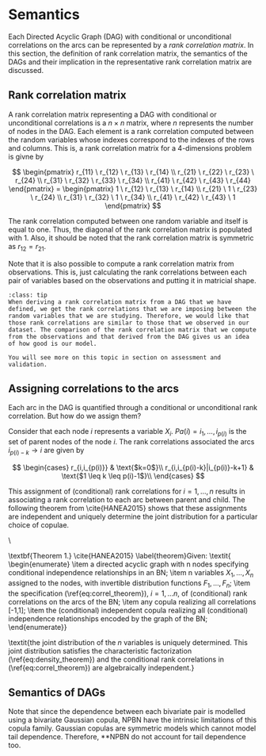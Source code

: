 
# Semantics

Each Directed Acyclic Graph (DAG) with conditional or unconditional correlations on the arcs can be represented by a _rank correlation matrix_. In this section, the definition of rank correlation matrix, the semantics of the DAGs and their implication in the representative rank correlation matrix are discussed.  

## Rank correlation matrix

A rank correlation matrix representing a DAG with conditional or unconditional correlations is a $n \times n$ matrix, where $n$ represents the number of nodes in the DAG. Each element is a rank correlation computed between the random variables whose indexes correspond to the indexes of the rows and columns. This is, a rank correlation matrix for a 4-dimensions problem is givne by

$$
\begin{pmatrix}
r_{11} \ r_{12} \ r_{13} \ r_{14} \\
r_{21} \ r_{22} \ r_{23} \ r_{24} \\
r_{31} \ r_{32} \ r_{33} \ r_{34} \\
r_{41} \ r_{42} \ r_{43} \ r_{44} 
\end{pmatrix} = 
\begin{pmatrix}
1 \ r_{12} \ r_{13} \ r_{14} \\
r_{21} \ 1 \ r_{23} \ r_{24} \\
r_{31} \ r_{32} \ 1 \ r_{34} \\
r_{41} \ r_{42} \ r_{43} \ 1
\end{pmatrix}
$$

The rank correlation computed between one random variable and itself is equal to one. Thus, the diagonal of the rank correlation matrix is populated with 1. Also, it should be noted that the rank correlation matrix is symmetric as $r_{12} = r_{21}$.

Note that it is also possible to compute a rank correlation matrix from observations. This is, just calculating the rank correlations between each pair of variables based on the observations and putting it in matricial shape.

```{admonition} "How do I want my rank correlation matrix of the DAG to be?"
:class: tip
When deriving a rank correlation matrix from a DAG that we have defined, we get the rank correlations that we are imposing between the random variables that we are studying. Therefore, we would like that those rank correlations are similar to those that we observed in our dataset. The comparison of the rank correlation matrix that we compute from the observations and that derived from the DAG gives us an idea of how good is our model.

You will see more on this topic in section on assessment and validation.
```

## Assigning correlations to the arcs

Each arc in the DAG is quantified through a conditional or unconditional rank correlation. But how do we assign them?

Consider that each node $i$ represents a variable $X_i$. $Pa(i)={i_1, ..., i_{p(i)}}$ is the set of parent nodes of the node $i$. The rank correlations associated the arcs $i_{p(i)-k} \to i$ are given by

$$
    \begin{cases}
      r_{i,i_{p(i)}} & \text{$k=0$}\\
      r_{i,i_{p(i)-k}|i_{p(i)}-k+1} & \text{$1 \leq k \leq p(i)-1$}\\
    \end{cases}       
$$

This assignment of (conditional) rank correlations for $i=1,...,n$ results in associating a rank correlation to each arc between parent and child. The following theorem from \cite{HANEA2015} shows that these assignments are independent and uniquely determine the joint distribution for a particular choice of copulae.

\

\textbf{Theorem 1.} \cite{HANEA2015} \label{theorem}Given:
\textit{
\begin{enumerate}
    \item a directed acyclic graph with n nodes specifying conditional independence relationships in an BN;
    \item n variables $X_1, ..., X_n$ assigned to the nodes, with invertible distribution functions $F_1, ..., F_n$;
    \item the specification (\ref{eq:correl_theorem}), $i=1,...n$, of (conditional) rank correlations on the arcs of the BN;
    \item any copula realizing all correlations [-1,1];
    \item the (conditional) independent copula realizing all (conditional) independence relationships encoded by the graph of the BN;
\end{enumerate}}

\textit{the joint distribution of the $n$ variables is uniquely determined. This joint distribution satisfies the characteristic factorization (\ref{eq:density_theorem}) and the conditional rank correlations in (\ref{eq:correl_theorem}) are algebraically independent.}

## Semantics of DAGs

Note that since the dependence between each bivariate pair is modelled using a bivariate Gaussian copula, NPBN have the intrinsic limitations of this copula family. Gaussian copulas are symmetric models which cannot model tail dependence. Therefore, **NPBN do not account for tail dependence too.